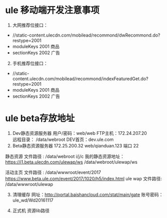# ule 移动端开发注意事项
1. 大网推荐位接口：
- //static-content.ulecdn.com/mobilead/recommond/dwRecommond.do?restype=2001
- moduleKeys 2001 商品
- sectionKeys 2002 广告
2. 手机推荐位接口：
- //static-content.ulecdn.com/mobilead/recommond/indexFeaturedGet.do?restype=2001
- moduleKeys 2001 商品
- sectionKeys 2002 广告

# ule beta存放地址
1. Dev静态资源服务器
用户/密码：web/web
FTP主机：172.24.207.20  
远程目录：  /data/webroot
DEV首页：dev.ule.com
2. Beta静态资源服务器
172.25.200.32
web/qianduan.123 
端口 22

静态资源 文件路径 : /data/webroot   i/j/c
我的静态资源地址：  https://i1.beta.ulecdn.com/ulewap/ws   /data/webroot/ulewap/ws

活动主页 文件路径 : /data/wwwroot/event/2017        https://www.beta.ule.com/event/2017/1020/h5/index.html
ule wap 文件路径:  /data/wwwroot/ulewap

3. 清理缓存
网址：http://portal.baishancloud.com/stat/main/gate
账号密码：ule_wd/Wd20161117

4. 正式机
资源lib路径  


